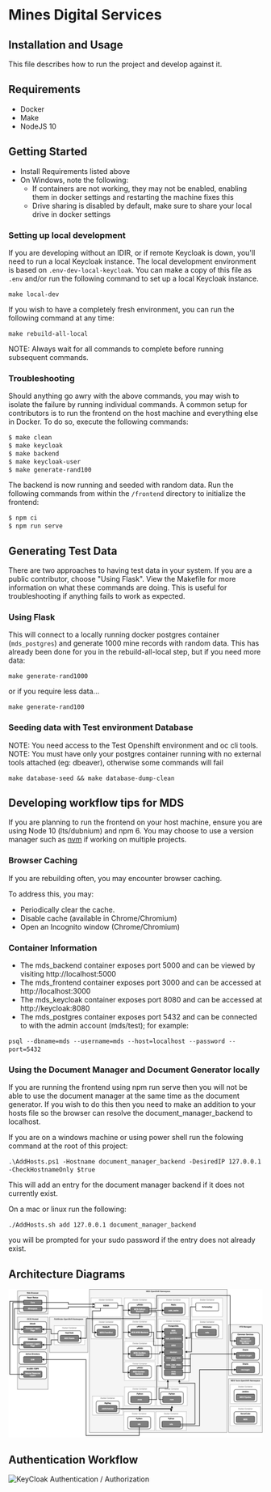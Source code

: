 # Mines Digital Services

## Installation and Usage

This file describes how to run the project and develop against it.

## Requirements

- Docker
- Make
- NodeJS 10

## Getting Started

- Install Requirements listed above
- On Windows, note the following:
  - If containers are not working, they may not be enabled, enabling them in docker settings and restarting the machine fixes this
  - Drive sharing is disabled by default, make sure to share your local drive in docker settings

### Setting up local development

If you are developing without an IDIR, or if remote Keycloak is down, you'll
need to run a local Keycloak instance. The local development environment is
based on `.env-dev-local-keycloak`. You can make a copy of this file as `.env`
and/or run the following command to set up a local Keycloak instance.

```
make local-dev
```

If you wish to have a completely fresh environment, you can run the following
command at any time:

```
make rebuild-all-local
```

NOTE: Always wait for all commands to complete before running subsequent
commands.

### Troubleshooting

Should anything go awry with the above commands, you may wish to isolate the
failure by running individual commands. A common setup for contributors is to
run the frontend on the host machine and everything else in Docker. To do so,
execute the following commands:

```
$ make clean
$ make keycloak
$ make backend
$ make keycloak-user
$ make generate-rand100
```

The backend is now running and seeded with random data. Run the following
commands from within the `/frontend` directory to initialize the frontend:

```
$ npm ci
$ npm run serve
```

## Generating Test Data

There are two approaches to having test data in your system. If you are a
public contributor, choose "Using Flask". View the Makefile for more
information on what these commands are doing. This is useful for
troubleshooting if anything fails to work as expected.

### Using Flask

This will connect to a locally running docker postgres container
(`mds_postgres`) and generate 1000 mine records with random data. This has
already been done for you in the rebuild-all-local step, but if you need more
data:

```
make generate-rand1000
```

or if you require less data...

```
make generate-rand100
```

### Seeding data with Test environment Database

NOTE: You need access to the Test Openshift environment and oc cli tools.
NOTE: You must have only your postgres container running with no external tools attached (eg: dbeaver), otherwise some commands will fail

```
make database-seed && make database-dump-clean
```

## Developing workflow tips for MDS

If you are planning to run the frontend on your host machine, ensure you are
using Node 10 (lts/dubnium) and npm 6. You may choose to use a version manager
such as [nvm](https://github.com/nvm-sh/nvm) if working on multiple projects.

### Browser Caching

If you are rebuilding often, you may encounter browser caching.

To address this, you may:

- Periodically clear the cache.
- Disable cache (available in Chrome/Chromium)
- Open an Incognito window (Chrome/Chromium)

### Container Information

- The mds_backend container exposes port 5000 and can be viewed by visiting http://localhost:5000
- The mds_frontend container exposes port 3000 and can be accessed at http://localhost:3000
- The mds_keycloak container exposes port 8080 and can be accessed at http://keycloak:8080
- The mds_postgres container exposes port 5432 and can be connected to with the admin account (mds/test); for example:

```
psql --dbname=mds --username=mds --host=localhost --password --port=5432
```

### Using the Document Manager and Document Generator locally

If you are running the frontend using npm run serve then you will not be able to use the document manager at the same time as the document generator. If you wish to do this then you need to make an addition to your hosts file so the browser can resolve the document_manager_backend to localhost.

If you are on a windows machine or using power shell run the folowing command at the root of this project:

```
.\AddHosts.ps1 -Hostname document_manager_backend -DesiredIP 127.0.0.1 -CheckHostnameOnly $true
```

This will add an entry for the document manager backend if it does not currently exist.

On a mac or linux run the following:

```
./AddHosts.sh add 127.0.0.1 document_manager_backend
```

you will be prompted for your sudo password if the entry does not already exist.

## Architecture Diagrams

![High Level Architecture](./docs/MDS_Arch.png)

## Authentication Workflow

![KeyCloak Authentication / Authorization](https://user-images.githubusercontent.com/25966613/52016147-a302a800-2498-11e9-87ce-e59bd0464656.png)
